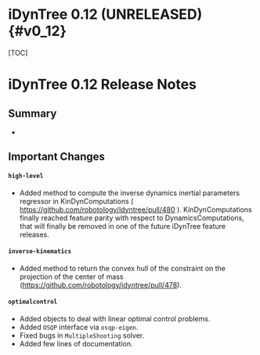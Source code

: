 iDynTree 0.12 (UNRELEASED)                                              {#v0_12}
========================

[TOC]

iDynTree 0.12 Release Notes
=========================

Summary
-------
* 

Important Changes
-----------------

#### `high-level`
* Added method to compute the inverse dynamics inertial parameters regressor in KinDynComputations ( https://github.com/robotology/idyntree/pull/480 ).
KinDynComputations finally reached feature parity with respect to DynamicsComputations, that will finally be removed in one of the future iDynTree feature releases.

#### `inverse-kinematics`
* Added method to return the convex hull of the constraint on the projection of the center of mass (https://github.com/robotology/idyntree/pull/478).

#### `optimalcontrol`
* Added objects to deal with linear optimal control problems.
* Added ``OSQP`` interface via ``osqp-eigen``.
* Fixed bugs in ``MultipleShooting`` solver.
* Added few lines of documentation.

